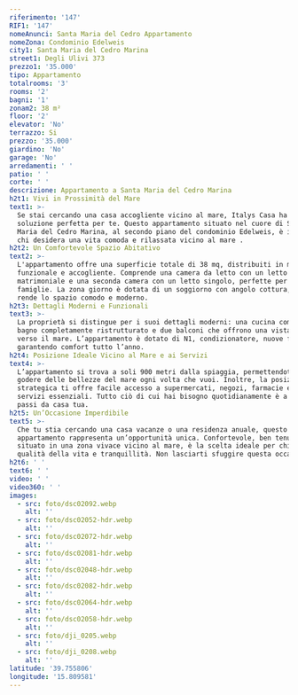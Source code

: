 ```yaml
---
riferimento: '147'
RIF1: '147'
nomeAnunci: Santa Maria del Cedro Appartamento
nomeZona: Condominio Edelweis
city1: Santa Maria del Cedro Marina
street1: Degli Ulivi 373
prezzo1: '35.000'
tipo: Appartamento
totalrooms: '3'
rooms: '2'
bagni: '1'
zonam2: 38 m²
floor: '2'
elevator: 'No'
terrazzo: Si
prezzo: '35.000'
giardino: 'No'
garage: 'No'
arredamenti: ' '
patio: ' '
corte: ' '
descrizione: Appartamento a Santa Maria del Cedro Marina
h2t1: Vivi in Prossimità del Mare
text1: >-
  Se stai cercando una casa accogliente vicino al mare, Italys Casa ha la
  soluzione perfetta per te. Questo appartamento situato nel cuore di Santa
  Maria del Cedro Marina, al secondo piano del condominio Edelweis, è ideale per
  chi desidera una vita comoda e rilassata vicino al mare .
h2t2: Un Comfortevole Spazio Abitativo
text2: >-
  L'appartamento offre una superficie totale di 38 mq, distribuiti in modo
  funzionale e accogliente. Comprende una camera da letto con un letto
  matrimoniale e una seconda camera con un letto singolo, perfette per ospitare
  famiglie. La zona giorno è dotata di un soggiorno con angolo cottura, che
  rende lo spazio comodo e moderno.
h2t3: Dettagli Moderni e Funzionali
text3: >-
  La proprietà si distingue per i suoi dettagli moderni: una cucina completa, un
  bagno completamente ristrutturato e due balconi che offrono una vista laterale
  verso il mare. L’appartamento è dotato di N1, condizionatore, nuove finestre,
  garantendo comfort tutto l’anno.
h2t4: Posizione Ideale Vicino al Mare e ai Servizi
text4: >-
  L’appartamento si trova a soli 900 metri dalla spiaggia, permettendoti di
  godere delle bellezze del mare ogni volta che vuoi. Inoltre, la posizione
  strategica ti offre facile accesso a supermercati, negozi, farmacie e altri
  servizi essenziali. Tutto ciò di cui hai bisogno quotidianamente è a pochi
  passi da casa tua.
h2t5: Un’Occasione Imperdibile
text5: >-
  Che tu stia cercando una casa vacanze o una residenza anuale, questo
  appartamento rappresenta un’opportunità unica. Confortevole, ben tenuto e
  situato in una zona vivace vicino al mare, è la scelta ideale per chi cerca
  qualità della vita e tranquillità. Non lasciarti sfuggire questa occasione!
h2t6: ' '
text6: ' '
video: ' '
video360: ' '
images:
  - src: foto/dsc02092.webp
    alt: ''
  - src: foto/dsc02052-hdr.webp
    alt: ''
  - src: foto/dsc02072-hdr.webp
    alt: ''
  - src: foto/dsc02081-hdr.webp
    alt: ''
  - src: foto/dsc02048-hdr.webp
    alt: ''
  - src: foto/dsc02082-hdr.webp
    alt: ''
  - src: foto/dsc02064-hdr.webp
    alt: ''
  - src: foto/dsc02058-hdr.webp
    alt: ''
  - src: foto/dji_0205.webp
    alt: ''
  - src: foto/dji_0208.webp
    alt: ''
latitude: '39.755806'
longitude: '15.809581'
---
```


